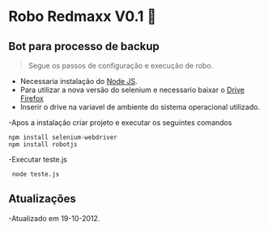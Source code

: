 # Robo Redmaxx V0.1 :rocket:
## Bot para processo de backup
>Segue os passos de configuração e execução de robo.

- Necessaria instalação do [Node JS](https://nodejs.org/en/download/).
- Para utilizar a nova versão do selenium e necessario baixar o [Drive Firefox](https://github.com/mozilla/geckodriver/releases/)
- Inserir o drive na variavel de ambiente do sistema operacional utilizado.

-Apos a instalação criar projeto e executar os seguintes comandos

```
npm install selenium-webdriver
npm install robotjs

```
-Executar teste.js
```
 node teste.js

```
## Atualizações
-Atualizado em 19-10-2012.

